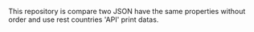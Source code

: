 This repository is compare two JSON have the same properties without order and use rest countries 'API' print datas.